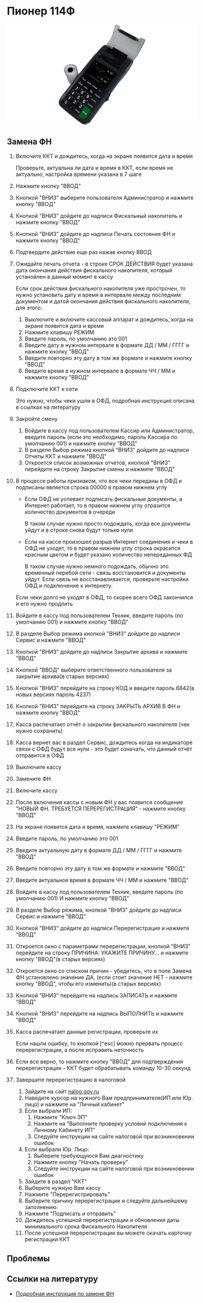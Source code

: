 # Пионер 114Ф
![Пионер 114Ф](https://github.com/Barsuchek/Maintenance-Center-Engineer/blob/main/Photo/KKT/Pioner.png)

## Замена ФН
1. Включите ККТ и дождитесь, когда на экране появится дата и время
	
	Проверьте, актуальна ли дата и время в ККТ, если время не актуально, настройка времени указана в 7 шаге
2. Нажмите кнопку "ВВОД"
3. Кнопкой "ВНИЗ" выберите пользователя Администратор и нажмите кнопку "ВВОД"
4. Кнопкой "ВНИЗ" дойдите до надписи Фискальный накопитель и нажмите кнопку "ВВОД"
5. Кнопкой "ВНИЗ" дойдите до надписи Печать состояния ФН и нажмите кнопку "ВВОД"
6. Подтвердите действие еще раз нажав кнопку ВВОД
7. Ожидайте печать отчета - в строке СРОК ДЕЙСТВИЯ будет указана дата окончания действия фискального накопителя, который установлен в данный момент в кассу
	
	Если срок действия фискального накопителя уже прострочен, то нужно установить дату и время в интервале между последним документом и датой окончания действия фискального накопителя, для этого:
	1. Выключите и включите кассовый аппарат и дождитесь, когда на экране появится дата и время
	2. Нажмите клавишу РЕЖИМ
	3. Введите пароль, по умолчанию это 001
	4. Введите дату в нужном интервале в формате ДД / ММ / ГГГГ и нажмите кнопку "ВВОД"
	5. Введите повторно эту дату в том же формате и нажмите кнопку "ВВОД"
	6. Введите время в нужном интервале в формате ЧЧ / ММ и нажмите кнопку "ВВОД"
8. Подключите ККТ к сети
	
	Это нужно, чтобы чеки ушли в ОФД, подробная инструкция описана в ссылках на литературу
9. Закройте смену
	1. Войдите в кассу под пользователем Кассир или Администратор, введите пароль (если это необходимо, пароль Кассира по умолчанию 001) и нажмите кнопку "ВВОД"
	2. В разделе Выбор режима кнопкой "ВНИЗ" дойдите до надписи Отчеты ККТ и нажмите "ВВОД"
	3. Откроется список возможных отчетов, кнопкой "ВНИЗ" перейдите на строку Закрытие смены и нажмите "ВВОД"
10. В процессе работы признаком, что все чеки переданы в ОФД и подписаны является строка 00000 в правом нижнем углу
	
	* Если ОФД не успевает подписать фискальные документы, а Интернет работает, то в правом нижнем углу отразится количество документов в очереди
		
		В таком случае нужно просто подождать, когда все документы уйдут и в строке снова будут только нули
	* Если на кассе произошел разрыв Интернет соединения и чеки в ОФД не уходят, то в правом нижнем углу строка окрасится красным цветом и будет указано количество непереданных ФД
		
		В таком случае нужно немного подождать, обычно это временный перебой сети - связь восстановится и документы уйдут. Если связь не восстанавливается, проверьте настройки ОФД и подключение к интернету.
	
	Если чеки долго не уходят в ОФД, то скорее всего ОФД закончился и его нужно продлить
11. Войдите в кассу под пользователем Техник, введите пароль (по умолчанию 001) и нажмите кнопку "ВВОД"
12. В разделе Выбор режима кнопкой "ВНИЗ" дойдите до надписи Сервис и нажмите "ВВОД"
13. Кнопкой "ВНИЗ" дойдите до надписи Закрытие архива и нажмите "ВВОД"
14. Кнопкой "ВВОД" выберите ответственного пользователя за закрытие архива(в старых версиях)
15. Кнопкой "ВНИЗ" перейдите на строку КОД и введите пароль 6842(в новых версиях пароль 4237)
16. Кнопкой "ВНИЗ" перейдите на строку ЗАКРЫТЬ АРХИВ В ФН и нажмите кнопку "ВВОД"
17. Касса распечатает отчёт о закрытии фискального накопителя (чек нужно сохранить)
18. Касса вернет вас в раздел Сервис, дождитесь когда на индикаторе связи с ОФД будут все нули - это будет означать, что данный отчёт отправится в ОФД
19. Выключите кассу
20. Замените ФН
21. Включите кассу
22. После включения кассы с новым ФН у вас появится сообщение "НОВЫЙ ФН. ТРЕБУЕТСЯ ПЕРЕРЕГИСТРАЦИЯ" - нажмите кнопку "ВВОД"
23. На экране появится дата и время, нажмите клавишу "РЕЖИМ"
24. Введите пароль, по умолчанию это 001
25. Введите актуальную дату в формате ДД / ММ / ГГГГ и нажмите "ВВОД"
26. Введите повторно эту дату в том же формате и нажмите "ВВОД"
27. Введите актуальное время в формате ЧЧ / ММ и нажмите "ВВОД"
28. Войдите в кассу под пользователем Техник, введите пароль (по умолчанию 001) И нажмите кнопку "ВВОД"
29. В разделе Выбор режима, кнопкой "ВНИЗ" дойдите до надписи Сервис и нажмите "ВВОД"
30. Кнопкой "ВНИЗ" дойдите до надписи Перерегистрация и нажмите "ВВОД"
31. Откроется окно с параметрами перерегистрации, кнопкой "ВНИЗ" перейдите на строку ПРИЧИНА: УКАЖИТЕ ПРИЧИНУ... и нажмите кнопку "ВВОД"(в старых версиях)
32. Откроется окно со списком причин - убедитесь, что в поле Замена ФН установлено значение ДА, (если стоит значение НЕТ - нажмите кнопку "ВВОД", чтобы его изменить)(в старых версиях)
33. Кнопкой "ВНИЗ" перейдите на надпись ЗАПИСАТЬ и нажмите "ВВОД"
34. Кнопкой "ВНИЗ" перейдите на надпись ВЫПОЛНИТЬ и нажмите "ВВОД"
35. Касса распечатает данные регистрации, проверьте их
	
	Если нашли ошибку, то кнопкой [^esc] можно прервать процесс перерегистрации, а после исправить неточность
36. Если все верно, то нажмите кнопку "ВВОД" для подтверждения перерегистрации - ККТ будет обрабатывать команду 10-30 секунд
37. Завершите перерегистрацию в налоговой
	1. Зайдите на сайт [nalog.gov.ru](https://www.nalog.gov.ru)
	2. Наведите курсор на нужного Вам предпринимателя(ИП или Юр. лицо) и нажмите на "Личный кабинет"
	3. Если выбрали ИП:
		1. Нажмите "Ключ ЭП"
		2. Нажмите на "Выполните проверку условий подключения к Личному Кабинету ИП"
		3. Следуйте инструкции на сайте налоговой при возникновении ошибок
	4. Если выбрали Юр. Лицо:
		1. Выберите требующуюся Вам диагностику
		2. Нажмите кнопку "Начать проверку"
		3. Следуйте инструкции на сайте налоговой при возникновении ошибок
	5. Зайдите в раздел "ККТ"
	6. Выберите нужную Вам кассу
	7. Нажмите "Перерегистрировать"
	8. Выберите причину перерегистрации и следуйте дальнейшему заполнению
	9. Нажмите "Подписать и отправить"
	10. Дождитесь успешной перерегистрации и обновления даты минимального срока Фискального Накопителя
	11. После успешной перерегистрации вы можете скачать карточку регистрации ККТ

## Проблемы


## Ссылки на литературу
* [Подробная инструкция по замене ФН](https://kassopttorg.ru/questions/13209/)